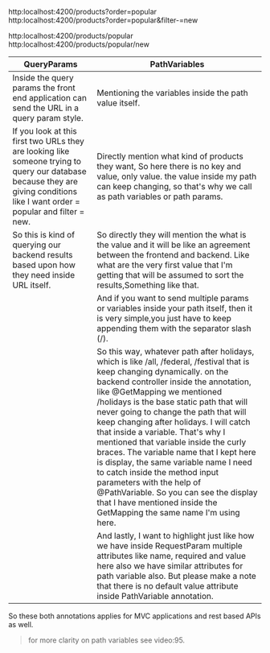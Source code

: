 http:localhost:4200/products?order=popular                 \
http:localhost:4200/products?order=popular&filter-=new      

http:localhost:4200/products/popular                     \
http:localhost:4200/products/popular/new                 


| QueryParams                                                                                                                                                                    | PathVariables                                                                                                                                                                                                                                                                                                                                                                                                                                                                                                                                                                                                                                                                             |
|--------------------------------------------------------------------------------------------------------------------------------------------------------------------------------|-------------------------------------------------------------------------------------------------------------------------------------------------------------------------------------------------------------------------------------------------------------------------------------------------------------------------------------------------------------------------------------------------------------------------------------------------------------------------------------------------------------------------------------------------------------------------------------------------------------------------------------------------------------------------------------------|
| Inside the query params the front end application can send the URL in a query param style.                                                                                     | Mentioning the variables inside the path value itself.                                                                                                                                                                                                                                                                                                                                                                                                                                                                                                                                                                                                                                    |
 | If you look at this first two URLs they are looking like someone trying to query our database because they are giving conditions like I want order = popular and filter = new. | Directly mention what kind of products they want, So here there is no key and value, only value. the value inside my path can keep changing, so that's why we call as path variables or path params.                                                                                                                                                                                                                                                                                                                                                                                                                                                                                      |
| So this is kind of querying our backend results based upon how they need inside URL itself.                                                                                    | So directly they will mention the what is the value and it will be like an agreement between the frontend and backend. Like what are the very first value that I'm getting that will be assumed to sort the results,Something like that.                                                                                                                                                                                                                                                                                                                                                                                                                                                  |
|                                                                                                                                                                                | And if you want to send multiple params or variables inside your path itself, then it is very simple,you just have to keep appending them with the separator slash (/).                                                                                                                                                                                                                                                                                                                                                                                                                                                                                                                   |                                                                                                                                                                                                                                                                     | 
|                                                                                                                                                                                | So this way, whatever path after holidays, which is like /all, /federal, /festival that is keep changing dynamically.  on the backend controller inside the annotation, like @GetMapping we mentioned /holidays is the base static path that will never going to change the path that will keep changing after holidays. I will catch that inside a variable. That's why I mentioned that variable inside the curly braces. The variable name that I kept here is display, the same variable name I need to catch inside the method input parameters with the help of @PathVariable. So you can see the display that I have mentioned inside the GetMapping the same name I'm using here. |
 |                                                                                                                                                                                | And lastly, I want to highlight just like how we have inside RequestParam multiple attributes like name, required and value here also we have similar attributes for path variable also. But please make a note that there is no default value attribute inside PathVariable annotation.                                                                                                                                                                                                                                                                                                                                                                                                  |


So these both annotations applies for MVC applications and rest based APIs as well.

>for more clarity on path variables see video:95.
> 
> 
> 